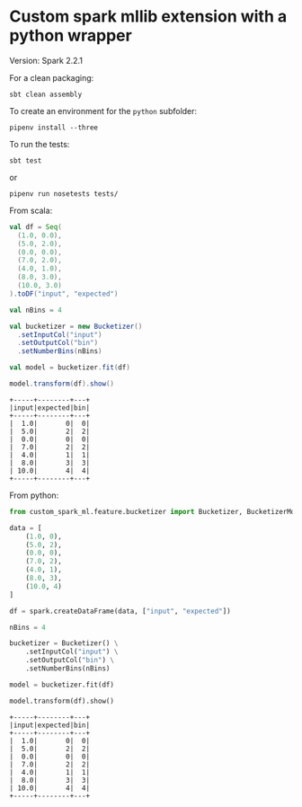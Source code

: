 # Custom spark mllib extension with a python wrapper

Version: Spark 2.2.1

For a clean packaging:

```
sbt clean assembly
```

To create an environment for the `python` subfolder:
```
pipenv install --three
```

To run the tests:
```
sbt test
```
or
```
pipenv run nosetests tests/
```

From scala:
```scala
val df = Seq(
  (1.0, 0.0),
  (5.0, 2.0),
  (0.0, 0.0),
  (7.0, 2.0),
  (4.0, 1.0),
  (8.0, 3.0),
  (10.0, 3.0)
).toDF("input", "expected")

val nBins = 4

val bucketizer = new Bucketizer()
  .setInputCol("input")
  .setOutputCol("bin")
  .setNumberBins(nBins)

val model = bucketizer.fit(df)

model.transform(df).show()

```
```
+-----+--------+---+
|input|expected|bin|
+-----+--------+---+
|  1.0|       0|  0|
|  5.0|       2|  2|
|  0.0|       0|  0|
|  7.0|       2|  2|
|  4.0|       1|  1|
|  8.0|       3|  3|
| 10.0|       4|  4|
+-----+--------+---+
```

From python:

```python
from custom_spark_ml.feature.bucketizer import Bucketizer, BucketizerModel

data = [
    (1.0, 0),
    (5.0, 2),
    (0.0, 0),
    (7.0, 2),
    (4.0, 1),
    (8.0, 3),
    (10.0, 4)
]

df = spark.createDataFrame(data, ["input", "expected"])

nBins = 4

bucketizer = Bucketizer() \
    .setInputCol("input") \
    .setOutputCol("bin") \
    .setNumberBins(nBins)

model = bucketizer.fit(df)

model.transform(df).show()

```
```
+-----+--------+---+
|input|expected|bin|
+-----+--------+---+
|  1.0|       0|  0|
|  5.0|       2|  2|
|  0.0|       0|  0|
|  7.0|       2|  2|
|  4.0|       1|  1|
|  8.0|       3|  3|
| 10.0|       4|  4|
+-----+--------+---+
```